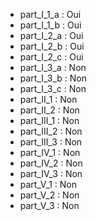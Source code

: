 - part_I_1_a : Oui
- part_I_1_b : Oui
- part_I_2_a : Oui
- part_I_2_b : Oui
- part_I_2_c : Oui
- part_I_3_a : Non
- part_I_3_b : Non
- part_I_3_c : Non
- part_II_1 : Non
- part_II_2 : Non
- part_III_1 : Non
- part_III_2 : Non
- part_III_3 : Non
- part_IV_1 : Non
- part_IV_2 : Non
- part_IV_3 : Non
- part_V_1 : Non
- part_V_2 : Non
- part_V_3 : Non